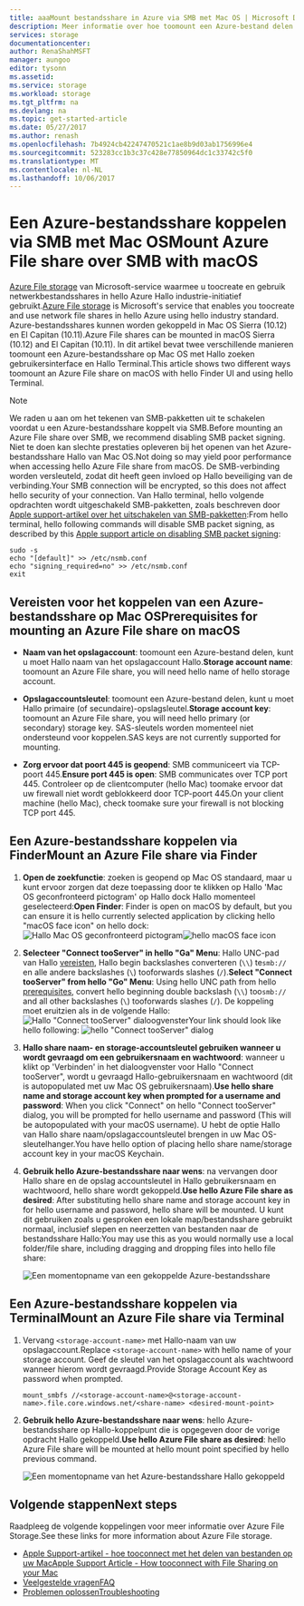 ```yaml
---
title: aaaMount bestandsshare in Azure via SMB met Mac OS | Microsoft Docs
description: Meer informatie over hoe toomount een Azure-bestand delen via SMB met Mac OS.
services: storage
documentationcenter: 
author: RenaShahMSFT
manager: aungoo
editor: tysonn
ms.assetid: 
ms.service: storage
ms.workload: storage
ms.tgt_pltfrm: na
ms.devlang: na
ms.topic: get-started-article
ms.date: 05/27/2017
ms.author: renash
ms.openlocfilehash: 7b4924cb42247470521c1ae8b9d03ab1756996e4
ms.sourcegitcommit: 523283cc1b3c37c428e77850964dc1c33742c5f0
ms.translationtype: MT
ms.contentlocale: nl-NL
ms.lasthandoff: 10/06/2017
---
```

# <a name="mount-azure-file-share-over-smb-with-macos"></a><span data-ttu-id="43e2f-103">Een Azure-bestandsshare koppelen via SMB met Mac OS</span><span class="sxs-lookup"><span data-stu-id="43e2f-103">Mount Azure File share over SMB with macOS</span></span>
<span data-ttu-id="43e2f-104">[Azure File storage](storage-dotnet-how-to-use-files.md) van Microsoft-service waarmee u toocreate en gebruik netwerkbestandsshares in hello Azure Hallo industrie-initiatief gebruikt.</span><span class="sxs-lookup"><span data-stu-id="43e2f-104">[Azure File storage](storage-dotnet-how-to-use-files.md) is Microsoft's service that enables you toocreate and use network file shares in hello Azure using hello industry standard.</span></span> <span data-ttu-id="43e2f-105">Azure-bestandsshares kunnen worden gekoppeld in Mac OS Sierra (10.12) en El Capitan (10.11).</span><span class="sxs-lookup"><span data-stu-id="43e2f-105">Azure File shares can be mounted in macOS Sierra (10.12) and El Capitan (10.11).</span></span> <span data-ttu-id="43e2f-106">In dit artikel bevat twee verschillende manieren toomount een Azure-bestandsshare op Mac OS met Hallo zoeken gebruikersinterface en Hallo Terminal.</span><span class="sxs-lookup"><span data-stu-id="43e2f-106">This article shows two different ways toomount an Azure File share on macOS with hello Finder UI and using hello Terminal.</span></span>

> [!Note]  
> <span data-ttu-id="43e2f-107">We raden u aan om het tekenen van SMB-pakketten uit te schakelen voordat u een Azure-bestandsshare koppelt via SMB.</span><span class="sxs-lookup"><span data-stu-id="43e2f-107">Before mounting an Azure File share over SMB, we recommend disabling SMB packet signing.</span></span> <span data-ttu-id="43e2f-108">Niet te doen kan slechte prestaties opleveren bij het openen van het Azure-bestandsshare Hallo van Mac OS.</span><span class="sxs-lookup"><span data-stu-id="43e2f-108">Not doing so may yield poor performance when accessing hello Azure File share from macOS.</span></span> <span data-ttu-id="43e2f-109">De SMB-verbinding worden versleuteld, zodat dit heeft geen invloed op Hallo beveiliging van de verbinding.</span><span class="sxs-lookup"><span data-stu-id="43e2f-109">Your SMB connection will be encrypted, so this does not affect hello security of your connection.</span></span> <span data-ttu-id="43e2f-110">Van Hallo terminal, hello volgende opdrachten wordt uitgeschakeld SMB-pakketten, zoals beschreven door [Apple support-artikel over het uitschakelen van SMB-pakketten](https://support.apple.com/HT205926):</span><span class="sxs-lookup"><span data-stu-id="43e2f-110">From hello terminal, hello following commands will disable SMB packet signing, as described by this [Apple support article on disabling SMB packet signing](https://support.apple.com/HT205926):</span></span>  
>    ```
>    sudo -s
>    echo "[default]" >> /etc/nsmb.conf
>    echo "signing_required=no" >> /etc/nsmb.conf
>    exit
>    ```

## <a name="prerequisites-for-mounting-an-azure-file-share-on-macos"></a><span data-ttu-id="43e2f-111">Vereisten voor het koppelen van een Azure-bestandsshare op Mac OS</span><span class="sxs-lookup"><span data-stu-id="43e2f-111">Prerequisites for mounting an Azure File share on macOS</span></span>
* <span data-ttu-id="43e2f-112">**Naam van het opslagaccount**: toomount een Azure-bestand delen, kunt u moet Hallo naam van het opslagaccount Hallo.</span><span class="sxs-lookup"><span data-stu-id="43e2f-112">**Storage account name**: toomount an Azure File share, you will need hello name of hello storage account.</span></span>

* <span data-ttu-id="43e2f-113">**Opslagaccountsleutel**: toomount een Azure-bestand delen, kunt u moet Hallo primaire (of secundaire)-opslagsleutel.</span><span class="sxs-lookup"><span data-stu-id="43e2f-113">**Storage account key**: toomount an Azure File share, you will need hello primary (or secondary) storage key.</span></span> <span data-ttu-id="43e2f-114">SAS-sleutels worden momenteel niet ondersteund voor koppelen.</span><span class="sxs-lookup"><span data-stu-id="43e2f-114">SAS keys are not currently supported for mounting.</span></span>

* <span data-ttu-id="43e2f-115">**Zorg ervoor dat poort 445 is geopend**: SMB communiceert via TCP-poort 445.</span><span class="sxs-lookup"><span data-stu-id="43e2f-115">**Ensure port 445 is open**: SMB communicates over TCP port 445.</span></span> <span data-ttu-id="43e2f-116">Controleer op de clientcomputer (hello Mac) toomake ervoor dat uw firewall niet wordt geblokkeerd door TCP-poort 445.</span><span class="sxs-lookup"><span data-stu-id="43e2f-116">On your client machine (hello Mac), check toomake sure your firewall is not blocking TCP port 445.</span></span>

## <a name="mount-an-azure-file-share-via-finder"></a><span data-ttu-id="43e2f-117">Een Azure-bestandsshare koppelen via Finder</span><span class="sxs-lookup"><span data-stu-id="43e2f-117">Mount an Azure File share via Finder</span></span>
1. <span data-ttu-id="43e2f-118">**Open de zoekfunctie**: zoeken is geopend op Mac OS standaard, maar u kunt ervoor zorgen dat deze toepassing door te klikken op Hallo 'Mac OS geconfronteerd pictogram' op Hallo dock Hallo momenteel geselecteerd:</span><span class="sxs-lookup"><span data-stu-id="43e2f-118">**Open Finder**: Finder is open on macOS by default, but you can ensure it is hello currently selected application by clicking hello "macOS face icon" on hello dock:</span></span>  
    <span data-ttu-id="43e2f-119">![Hallo Mac OS geconfronteerd pictogram](media/storage-file-how-to-use-files-mac/mount-via-finder-1.png)</span><span class="sxs-lookup"><span data-stu-id="43e2f-119">![hello macOS face icon](media/storage-file-how-to-use-files-mac/mount-via-finder-1.png)</span></span>

2. <span data-ttu-id="43e2f-120">**Selecteer "Connect tooServer" in hello "Ga" Menu**: Hallo UNC-pad van Hallo [vereisten](#preq), Hallo begin backslashes converteren (`\\`) te`smb://` en alle andere backslashes (`\`) tooforwards slashes (`/`).</span><span class="sxs-lookup"><span data-stu-id="43e2f-120">**Select "Connect tooServer" from hello "Go" Menu**: Using hello UNC path from hello [prerequisites](#preq), convert hello beginning double backslash (`\\`) too`smb://` and all other backslashes (`\`) tooforwards slashes (`/`).</span></span> <span data-ttu-id="43e2f-121">De koppeling moet eruitzien als in de volgende Hallo: ![Hallo "Connect tooServer" dialoogvenster](./media/storage-file-how-to-use-files-mac/mount-via-finder-2.png)</span><span class="sxs-lookup"><span data-stu-id="43e2f-121">Your link should look like hello following: ![hello "Connect tooServer" dialog](./media/storage-file-how-to-use-files-mac/mount-via-finder-2.png)</span></span>

3. <span data-ttu-id="43e2f-122">**Hallo share naam- en storage-accountsleutel gebruiken wanneer u wordt gevraagd om een gebruikersnaam en wachtwoord**: wanneer u klikt op 'Verbinden' in het dialoogvenster voor Hallo "Connect tooServer", wordt u gevraagd Hallo-gebruikersnaam en wachtwoord (dit is autopopulated met uw Mac OS gebruikersnaam).</span><span class="sxs-lookup"><span data-stu-id="43e2f-122">**Use hello share name and storage account key when prompted for a username and password**: When you click "Connect" on hello "Connect tooServer" dialog, you will be prompted for hello username and password (This will be autopopulated with your macOS username).</span></span> <span data-ttu-id="43e2f-123">U hebt de optie Hallo van Hallo share naam/opslagaccountsleutel brengen in uw Mac OS-sleutelhanger.</span><span class="sxs-lookup"><span data-stu-id="43e2f-123">You have hello option of placing hello share name/storage account key in your macOS Keychain.</span></span>

4. <span data-ttu-id="43e2f-124">**Gebruik hello Azure-bestandsshare naar wens**: na vervangen door Hallo share en de opslag accountsleutel in Hallo gebruikersnaam en wachtwoord, hello share wordt gekoppeld.</span><span class="sxs-lookup"><span data-stu-id="43e2f-124">**Use hello Azure File share as desired**: After substituting hello share name and storage account key in for hello username and password, hello share will be mounted.</span></span> <span data-ttu-id="43e2f-125">U kunt dit gebruiken zoals u gesproken een lokale map/bestandsshare gebruikt normaal, inclusief slepen en neerzetten van bestanden naar de bestandsshare Hallo:</span><span class="sxs-lookup"><span data-stu-id="43e2f-125">You may use this as you would normally use a local folder/file share, including dragging and dropping files into hello file share:</span></span>

    ![Een momentopname van een gekoppelde Azure-bestandsshare](./media/storage-file-how-to-use-files-mac/mount-via-finder-3.png)

## <a name="mount-an-azure-file-share-via-terminal"></a><span data-ttu-id="43e2f-127">Een Azure-bestandsshare koppelen via Terminal</span><span class="sxs-lookup"><span data-stu-id="43e2f-127">Mount an Azure File share via Terminal</span></span>
1. <span data-ttu-id="43e2f-128">Vervang `<storage-account-name>` met Hallo-naam van uw opslagaccount.</span><span class="sxs-lookup"><span data-stu-id="43e2f-128">Replace `<storage-account-name>` with hello name of your storage account.</span></span> <span data-ttu-id="43e2f-129">Geef de sleutel van het opslagaccount als wachtwoord wanneer hierom wordt gevraagd.</span><span class="sxs-lookup"><span data-stu-id="43e2f-129">Provide Storage Account Key as password when prompted.</span></span> 

    ```
    mount_smbfs //<storage-account-name>@<storage-account-name>.file.core.windows.net/<share-name> <desired-mount-point>
    ```

2. <span data-ttu-id="43e2f-130">**Gebruik hello Azure-bestandsshare naar wens**: hello Azure-bestandsshare op Hallo-koppelpunt die is opgegeven door de vorige opdracht Hallo gekoppeld.</span><span class="sxs-lookup"><span data-stu-id="43e2f-130">**Use hello Azure File share as desired**: hello Azure File share will be mounted at hello mount point specified by hello previous command.</span></span>  

    ![Een momentopname van het Azure-bestandsshare Hallo gekoppeld](./media/storage-file-how-to-use-files-mac/mount-via-terminal-1.png)

## <a name="next-steps"></a><span data-ttu-id="43e2f-132">Volgende stappen</span><span class="sxs-lookup"><span data-stu-id="43e2f-132">Next steps</span></span>
<span data-ttu-id="43e2f-133">Raadpleeg de volgende koppelingen voor meer informatie over Azure File Storage.</span><span class="sxs-lookup"><span data-stu-id="43e2f-133">See these links for more information about Azure File storage.</span></span>

* [<span data-ttu-id="43e2f-134">Apple Support-artikel - hoe tooconnect met het delen van bestanden op uw Mac</span><span class="sxs-lookup"><span data-stu-id="43e2f-134">Apple Support Article - How tooconnect with File Sharing on your Mac</span></span>](https://support.apple.com/HT204445)
* [<span data-ttu-id="43e2f-135">Veelgestelde vragen</span><span class="sxs-lookup"><span data-stu-id="43e2f-135">FAQ</span></span>](storage-files-faq.md)
* [<span data-ttu-id="43e2f-136">Problemen oplossen</span><span class="sxs-lookup"><span data-stu-id="43e2f-136">Troubleshooting</span></span>](storage-troubleshoot-file-connection-problems.md)